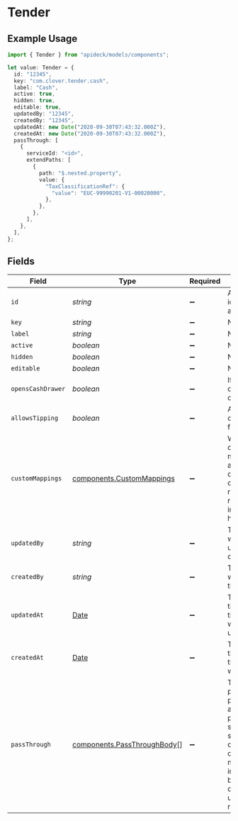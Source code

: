 # Tender

## Example Usage

```typescript
import { Tender } from "apideck/models/components";

let value: Tender = {
  id: "12345",
  key: "com.clover.tender.cash",
  label: "Cash",
  active: true,
  hidden: true,
  editable: true,
  updatedBy: "12345",
  createdBy: "12345",
  updatedAt: new Date("2020-09-30T07:43:32.000Z"),
  createdAt: new Date("2020-09-30T07:43:32.000Z"),
  passThrough: [
    {
      serviceId: "<id>",
      extendPaths: [
        {
          path: "$.nested.property",
          value: {
            "TaxClassificationRef": {
              "value": "EUC-99990201-V1-00020000",
            },
          },
        },
      ],
    },
  ],
};
```

## Fields

| Field                                                                                                                                                   | Type                                                                                                                                                    | Required                                                                                                                                                | Description                                                                                                                                             | Example                                                                                                                                                 |
| ------------------------------------------------------------------------------------------------------------------------------------------------------- | ------------------------------------------------------------------------------------------------------------------------------------------------------- | ------------------------------------------------------------------------------------------------------------------------------------------------------- | ------------------------------------------------------------------------------------------------------------------------------------------------------- | ------------------------------------------------------------------------------------------------------------------------------------------------------- |
| `id`                                                                                                                                                    | *string*                                                                                                                                                | :heavy_minus_sign:                                                                                                                                      | A unique identifier for an object.                                                                                                                      | 12345                                                                                                                                                   |
| `key`                                                                                                                                                   | *string*                                                                                                                                                | :heavy_minus_sign:                                                                                                                                      | N/A                                                                                                                                                     | com.clover.tender.cash                                                                                                                                  |
| `label`                                                                                                                                                 | *string*                                                                                                                                                | :heavy_minus_sign:                                                                                                                                      | N/A                                                                                                                                                     | Cash                                                                                                                                                    |
| `active`                                                                                                                                                | *boolean*                                                                                                                                               | :heavy_minus_sign:                                                                                                                                      | N/A                                                                                                                                                     | true                                                                                                                                                    |
| `hidden`                                                                                                                                                | *boolean*                                                                                                                                               | :heavy_minus_sign:                                                                                                                                      | N/A                                                                                                                                                     | true                                                                                                                                                    |
| `editable`                                                                                                                                              | *boolean*                                                                                                                                               | :heavy_minus_sign:                                                                                                                                      | N/A                                                                                                                                                     | true                                                                                                                                                    |
| `opensCashDrawer`                                                                                                                                       | *boolean*                                                                                                                                               | :heavy_minus_sign:                                                                                                                                      | If this tender opens the cash drawer                                                                                                                    |                                                                                                                                                         |
| `allowsTipping`                                                                                                                                         | *boolean*                                                                                                                                               | :heavy_minus_sign:                                                                                                                                      | Allow tipping on payment from tender                                                                                                                    |                                                                                                                                                         |
| `customMappings`                                                                                                                                        | [components.CustomMappings](../../models/components/custommappings.md)                                                                                  | :heavy_minus_sign:                                                                                                                                      | When custom mappings are configured on the resource, the result is included here.                                                                       |                                                                                                                                                         |
| `updatedBy`                                                                                                                                             | *string*                                                                                                                                                | :heavy_minus_sign:                                                                                                                                      | The user who last updated the object.                                                                                                                   | 12345                                                                                                                                                   |
| `createdBy`                                                                                                                                             | *string*                                                                                                                                                | :heavy_minus_sign:                                                                                                                                      | The user who created the object.                                                                                                                        | 12345                                                                                                                                                   |
| `updatedAt`                                                                                                                                             | [Date](https://developer.mozilla.org/en-US/docs/Web/JavaScript/Reference/Global_Objects/Date)                                                           | :heavy_minus_sign:                                                                                                                                      | The date and time when the object was last updated.                                                                                                     | 2020-09-30T07:43:32.000Z                                                                                                                                |
| `createdAt`                                                                                                                                             | [Date](https://developer.mozilla.org/en-US/docs/Web/JavaScript/Reference/Global_Objects/Date)                                                           | :heavy_minus_sign:                                                                                                                                      | The date and time when the object was created.                                                                                                          | 2020-09-30T07:43:32.000Z                                                                                                                                |
| `passThrough`                                                                                                                                           | [components.PassThroughBody](../../models/components/passthroughbody.md)[]                                                                              | :heavy_minus_sign:                                                                                                                                      | The pass_through property allows passing service-specific, custom data or structured modifications in request body when creating or updating resources. |                                                                                                                                                         |